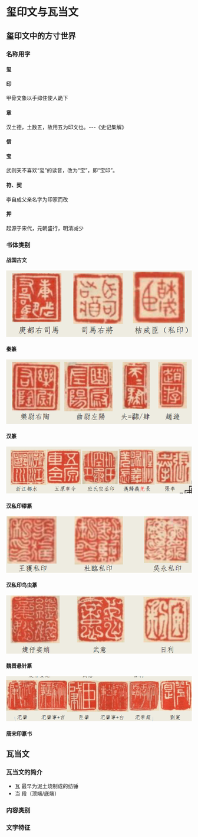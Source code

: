 # 玺印文与瓦当文

## 玺印文中的方寸世界

### 名称用字

#### 玺

#### 印

甲骨文象以手抑住使人跪下

#### 章

汉土德，土数五，故用五为印文也。---《史记集解》

#### 信

#### 宝

武则天不喜欢“玺”的读音，改为“宝”，即“宝印”。

#### 符、契

李自成父亲名字为印家而改

#### 押

起源于宋代，元朝盛行，明清减少

### 书体类别

#### 战国古文

![战国古文](https://raw.githubusercontent.com/dcldyhb/Freshman-Notes-Image-Host/main/202504101816814.png)

#### 秦篆

![秦篆](https://raw.githubusercontent.com/dcldyhb/Freshman-Notes-Image-Host/main/202504101817967.png)

#### 汉篆

![汉篆](https://raw.githubusercontent.com/dcldyhb/Freshman-Notes-Image-Host/main/202504101817201.png)

#### 汉私印缪篆

![汉私印缪篆](https://raw.githubusercontent.com/dcldyhb/Freshman-Notes-Image-Host/main/202504101818328.png)

#### 汉私印鸟虫篆

![汉私印鸟虫篆](https://raw.githubusercontent.com/dcldyhb/Freshman-Notes-Image-Host/main/202504101819379.png)

#### 魏晋悬针篆

![魏晋悬针篆](https://raw.githubusercontent.com/dcldyhb/Freshman-Notes-Image-Host/main/202504101820575.png)

#### 唐宋印篆书

## 瓦当文

### 瓦当文的简介

- 瓦
  最早为泥土烧制成的纺锤
- 当
  段（顶端/底端）



### 内容类别

### 文字特征

